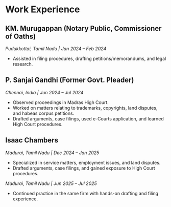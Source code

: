 # Work Experience

## KM. Murugappan (Notary Public, Commissioner of Oaths)
*Pudukkottai, Tamil Nadu | Jan 2024 – Feb 2024*  
- Assisted in filing procedures, drafting petitions/memorandums, and legal research.

## P. Sanjai Gandhi (Former Govt. Pleader)
*Chennai, India | Jun 2024 – Jul 2024*  
- Observed proceedings in Madras High Court.  
- Worked on matters relating to trademarks, copyrights, land disputes, and habeas corpus petitions.  
- Drafted arguments, case filings, used e-Courts application, and learned High Court procedures.

## Isaac Chambers
*Madurai, Tamil Nadu | Dec 2024 – Jan 2025*  
- Specialized in service matters, employment issues, and land disputes.  
- Drafted arguments, case filings, and gained exposure to High Court procedures.

*Madurai, Tamil Nadu | Jun 2025 – Jul 2025*  
- Continued practice in the same firm with hands-on drafting and filing experience.
